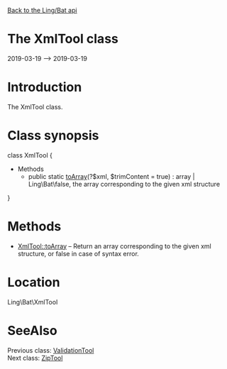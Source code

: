 [Back to the Ling/Bat api](https://github.com/lingtalfi/Bat/blob/master/doc/api/Ling/Bat.md)



The XmlTool class
================
2019-03-19 --> 2019-03-19






Introduction
============

The XmlTool class.



Class synopsis
==============


class <span class="pl-k">XmlTool</span>  {

- Methods
    - public static [toArray](https://github.com/lingtalfi/Bat/blob/master/doc/api/Ling/Bat/XmlTool/toArray.md)(?$xml, $trimContent = true) : array | Ling\Bat\false, the array corresponding to the given xml structure

}






Methods
==============

- [XmlTool::toArray](https://github.com/lingtalfi/Bat/blob/master/doc/api/Ling/Bat/XmlTool/toArray.md) &ndash; Return an array corresponding to the given xml structure, or false in case of syntax error.





Location
=============
Ling\Bat\XmlTool


SeeAlso
==============
Previous class: [ValidationTool](https://github.com/lingtalfi/Bat/blob/master/doc/api/Ling/Bat/ValidationTool.md)<br>Next class: [ZipTool](https://github.com/lingtalfi/Bat/blob/master/doc/api/Ling/Bat/ZipTool.md)<br>
